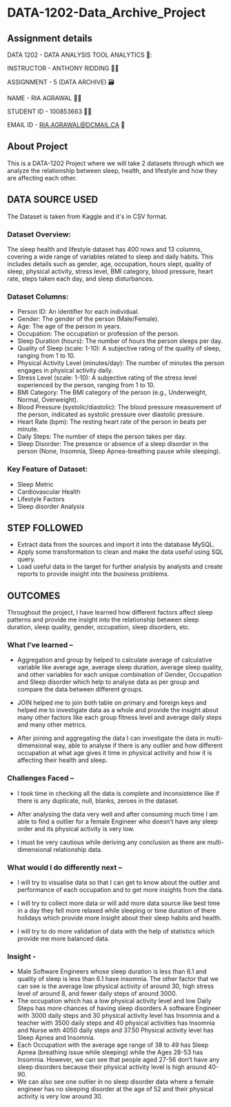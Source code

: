 # DATA-1202-Data_Archive_Project

## Assignment details
DATA 1202 - DATA ANALYSIS TOOL ANALYTICS 🔬:

INSTRUCTOR - ANTHONY RIDDING :teacher:

ASSIGNMENT - 5 (DATA ARCHIVE) 🗃️

NAME - RIA AGRAWAL 👩‍🎓

STUDENT ID - 100853663 🧑‍🎨

EMAIL ID - RIA.AGRAWAL@DCMAIL.CA 📧

## About Project
This is a DATA-1202 Project where we will take 2 datasets through which we analyze the relationship between sleep, health, and lifestyle and how they are affecting each other.

## DATA SOURCE USED
The Dataset is taken from Kaggle and it's in CSV format. 
### Dataset Overview:
The sleep health and lifestyle dataset has 400 rows and 13 columns, covering a wide range of variables related to sleep and daily habits. This includes details such as gender, age, occupation, hours slept, quality of sleep, physical activity, stress level, BMI category, blood pressure, heart rate, steps taken each day, and sleep disturbances.
### Dataset Columns:
- Person ID: An identifier for each individual.
- Gender: The gender of the person (Male/Female).
- Age: The age of the person in years.
- Occupation: The occupation or profession of the person.
- Sleep Duration (hours): The number of hours the person sleeps per day.
- Quality of Sleep (scale: 1-10): A subjective rating of the quality of sleep, ranging from 1 to 10.
- Physical Activity Level (minutes/day): The number of minutes the person engages in physical activity daily.
- Stress Level (scale: 1-10): A subjective rating of the stress level experienced by the person, ranging from 1 to 10.
- BMI Category: The BMI category of the person (e.g., Underweight, Normal, Overweight).
- Blood Pressure (systolic/diastolic): The blood pressure measurement of the person, indicated as systolic pressure over diastolic pressure.
- Heart Rate (bpm): The resting heart rate of the person in beats per minute.
- Daily Steps: The number of steps the person takes per day.
- Sleep Disorder: The presence or absence of a sleep disorder in the person (None, Insomnia, Sleep Apnea-breathing pause while sleeping).
### Key Feature of Dataset:
- Sleep Metric
- Cardiovascular Health
- Lifestyle Factors
- Sleep disorder Analysis

## STEP FOLLOWED
- Extract data from the sources and import it into the database MySQL. 
- Apply some transformation to clean and make the data useful using SQL query.
- Load useful data in the target for further analysis by analysts and create reports to provide insight into the business problems.

## OUTCOMES
Throughout the project, I have learned how different factors affect sleep patterns and provide me insight into the relationship between sleep duration, sleep quality, gender, occupation, sleep disorders, etc.

### What I’ve learned –

- Aggregation and group by helped to calculate average of calculative variable like average age, average sleep    duration, average sleep quality, and other variables for each unique combination of Gender, Occupation and Sleep disorder which help to analyse data as per group and compare the data between different groups.

- JOIN helped me to join both table on primary and foreign keys and helped me to investigate data as a whole and provide the insight about many other factors like each group fitness level and average daily steps and many other metrics.

- After joining and aggregating the data I can investigate the data in multi-dimensional way, able to analyse if there is any outlier and how different occupation at what age gives it time in physical activity and how it is affecting their health and sleep.

### Challenges Faced –

- I took time in checking all the data is complete and inconsistence like if there is any duplicate, null, blanks, zeroes in the dataset.
 
- After analysing the data very well and after consuming much time I am able to find a outlier for a female Engineer who doesn’t have any sleep order and its physical activity is very low.

- I must be very cautious while deriving any conclusion as there are multi-dimensional relationship data.

### What would I do differently next –

- I will try to visualise data so that I can get to know about the outlier and performance of each occupation and to get more insights from the data.

- I will try to collect more data or will add more data source like best time in a day they fell more relaxed while sleeping or time duration of there holidays which provide more insight about their sleep habits and health.

- I will try to do more validation of data with the help of statistics which provide me more balanced data.

### Insight - 
-	Male Software Engineers whose sleep duration is less than 6.1 and quality of sleep is less than 6.1 have insomnia. The other factor that we can see is the average low physical activity of around 30, high stress level of around 8, and fewer daily steps of around 3000.
-	The occupation which has a low physical activity level and low Daily Steps has more chances of having sleep disorders A software Engineer with 3000 daily steps and 30 physical activity level has Insomnia and a teacher with 3500 daily steps and 40 physical activities has Insomnia and Nurse with 4050 daily steps and 37.50 Physical activity level has Sleep Apnea and Insomnia.
-	Each Occupation with the average age range of 38 to 49 has Sleep Apnea (breathing issue while sleeping) while the Ages 28-53 has Insomnia. However, we can see that people aged 27-56 don’t have any sleep disorders because their physical activity level is high around 40-90. 
-	We can also see one outlier in no sleep disorder data where a female engineer has no sleeping disorder at the age of 52 and their physical activity is very low around 30.
